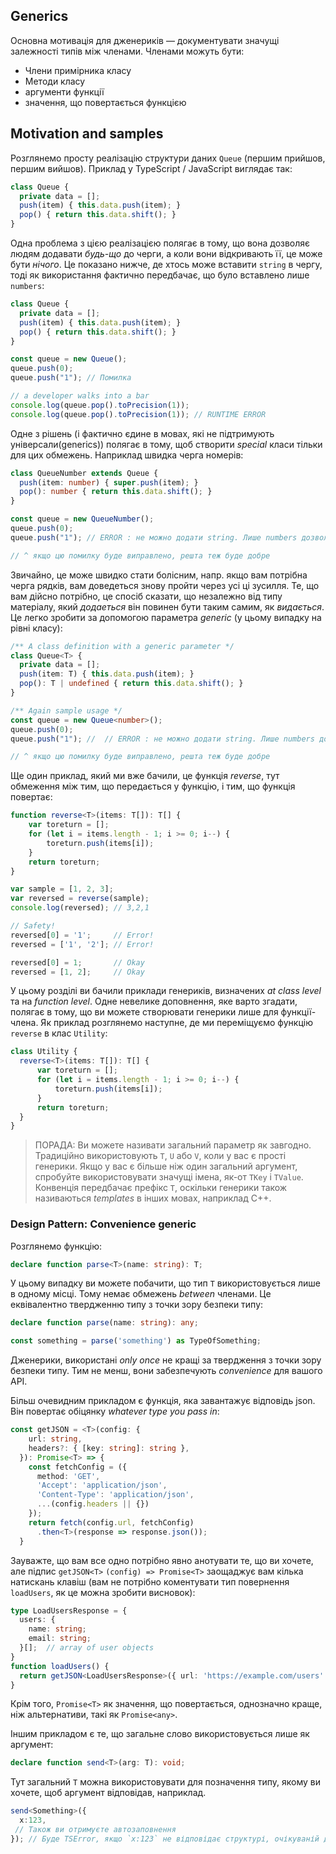 ## Generics

Основна мотивація для дженериків — документувати значущі залежності типів між членами. Членами можуть бути:

* Члени примірника класу
* Методи класу
* аргументи функції
* значення, що повертається функцією

## Motivation and samples

Розглянемо просту реалізацію структури даних `Queue` (першим прийшов, першим вийшов). Приклад у TypeScript / JavaScript виглядає так:

```ts
class Queue {
  private data = [];
  push(item) { this.data.push(item); }
  pop() { return this.data.shift(); }
}
```

Одна проблема з цією реалізацією полягає в тому, що вона дозволяє людям додавати *будь-що* до черги, а коли вони відкривають її, це може бути *нічого*. Це показано нижче, де хтось може вставити `string` в чергу, тоді як використання фактично передбачає, що було вставлено лише `numbers`:

```ts
class Queue {
  private data = [];
  push(item) { this.data.push(item); }
  pop() { return this.data.shift(); }
}

const queue = new Queue();
queue.push(0);
queue.push("1"); // Помилка

// a developer walks into a bar
console.log(queue.pop().toPrecision(1));
console.log(queue.pop().toPrecision(1)); // RUNTIME ERROR
```

Одне з рішень (і фактично єдине в мовах, які не підтримують універсали(generics)) полягає в тому, щоб створити *special* класи тільки для цих обмежень. Наприклад швидка черга номерів:

```ts
class QueueNumber extends Queue {
  push(item: number) { super.push(item); }
  pop(): number { return this.data.shift(); }
}

const queue = new QueueNumber();
queue.push(0);
queue.push("1"); // ERROR : не можно додати string. Лише numbers дозволени

// ^ якщо цю помилку буде виправлено, решта теж буде добре
```
Звичайно, це може швидко стати болісним, напр. якщо вам потрібна черга рядків, вам доведеться знову пройти через усі ці зусилля. Те, що вам дійсно потрібно, це спосіб сказати, що незалежно від типу матеріалу, який *додаеться* він повинен бути таким самим, як *видається*. Це легко зробити за допомогою параметра *generic* (у цьому випадку на рівні класу):

```ts
/** A class definition with a generic parameter */
class Queue<T> {
  private data = [];
  push(item: T) { this.data.push(item); }
  pop(): T | undefined { return this.data.shift(); }
}

/** Again sample usage */
const queue = new Queue<number>();
queue.push(0);
queue.push("1"); //  // ERROR : не можно додати string. Лише numbers дозволени

// ^ якщо цю помилку буде виправлено, решта теж буде добре
```

Ще один приклад, який ми вже бачили, це функція *reverse*, тут обмеження між тим, що передається у функцію, і тим, що функція повертає:

```ts
function reverse<T>(items: T[]): T[] {
    var toreturn = [];
    for (let i = items.length - 1; i >= 0; i--) {
        toreturn.push(items[i]);
    }
    return toreturn;
}

var sample = [1, 2, 3];
var reversed = reverse(sample);
console.log(reversed); // 3,2,1

// Safety!
reversed[0] = '1';     // Error!
reversed = ['1', '2']; // Error!

reversed[0] = 1;       // Okay
reversed = [1, 2];     // Okay
```

У цьому розділі ви бачили приклади генериків, визначених *at class level* та на *function level*. Одне невелике доповнення, яке варто згадати, полягає в тому, що ви можете створювати генерики лише для функції-члена. Як приклад розглянемо наступне, де ми переміщуємо функцію `reverse` в клас `Utility`:

```ts
class Utility {
  reverse<T>(items: T[]): T[] {
      var toreturn = [];
      for (let i = items.length - 1; i >= 0; i--) {
          toreturn.push(items[i]);
      }
      return toreturn;
  }
}
```

> ПОРАДА: Ви можете називати загальний параметр як завгодно. Традиційно використовують `T`, `U` або `V`, коли у вас є прості генерики. Якщо у вас є більше ніж один загальний аргумент, спробуйте використовувати значущі імена, як-от `TKey` і `TValue`. Конвенція передбачає префікс `T`, оскільки генерики також називаються *templates* в інших мовах, наприклад C++.


### Design Pattern: Convenience generic

Розглянемо функцію:

```ts
declare function parse<T>(name: string): T;
```

У цьому випадку ви можете побачити, що тип `T` використовується лише в одному місці. Тому немає обмежень *between* членами. Це еквівалентно твердженню типу з точки зору безпеки типу:

```ts
declare function parse(name: string): any;

const something = parse('something') as TypeOfSomething;
```

Дженерики, використані *only once* не кращі за твердження з точки зору безпеки типу. Тим не менш, вони забезпечують *convenience* для вашого API.

Більш очевидним прикладом є функція, яка завантажує відповідь json. Він повертає обіцянку *whatever type you pass in*:
```ts
const getJSON = <T>(config: {
    url: string,
    headers?: { [key: string]: string },
  }): Promise<T> => {
    const fetchConfig = ({
      method: 'GET',
      'Accept': 'application/json',
      'Content-Type': 'application/json',
      ...(config.headers || {})
    });
    return fetch(config.url, fetchConfig)
      .then<T>(response => response.json());
  }
```

Зауважте, що вам все одно потрібно явно анотувати те, що ви хочете, але підпис `getJSON<T>` `(config) => Promise<T>` заощаджує вам кілька натискань клавіш (вам не потрібно коментувати тип повернення `loadUsers`, як це можна зробити висновок):

```ts
type LoadUsersResponse = {
  users: {
    name: string;
    email: string;
  }[];  // array of user objects
}
function loadUsers() {
  return getJSON<LoadUsersResponse>({ url: 'https://example.com/users' });
}
```

Крім того, `Promise<T>` як значення, що повертається, однозначно краще, ніж альтернативи, такі як `Promise<any>`.

Іншим прикладом є те, що загальне слово використовується лише як аргумент:

```ts
declare function send<T>(arg: T): void;
```

Тут загальний `T` можна використовувати для позначення типу, якому ви хочете, щоб аргумент відповідав, наприклад.

```ts
send<Something>({
  x:123,
 // Також ви отримуєте автозаповнення
}); // Буде TSError, якщо `x:123` не відповідає структурі, очікуваній для Щось

```

